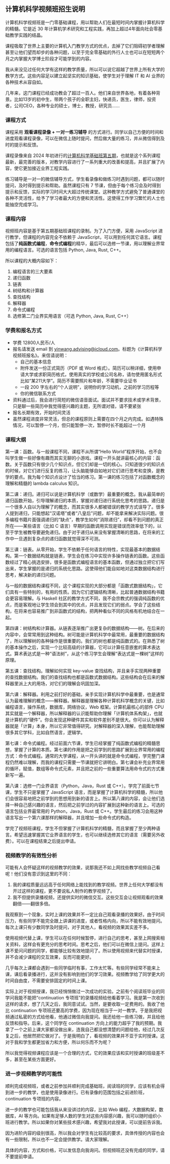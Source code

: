 ## 计算机科学视频班招生说明

计算机科学视频班是一门零基础课程，用以帮助人们在最短时间内掌握计算机科学的精髓。它是近 30 年计算机学术研究和工程实践，再加上超过4年面向社会零基础教学实践的结晶。

课程吸取了世界上主要的计算机入门教学方式的优点，去掉了它们阻碍初学者理解甚至让他们望而却步的各种问题，以至于完全零基础的外行人士也可以在短短两个月之内掌握大学博士阶段才可能学到的内容。

我从来没见过任何大学有这样的教学质量，所以可以说它超越了世界上所有大学的教学方式。这些内容足以建立起坚实的知识基础，使学生对于理解 IT 和 AI 业界的各种技术从容自如。

几年来，这门课程已经成功教会了超过一百人。他们来自世界各地，有着各种背景。比如13岁的初中生，带两个孩子的全职主妇，快递员，医生，律师，投资者，公司CEO，各种专业的硕士，博士，教授，研究员……

### 课程方式

课程采用 **观看课程录像 + 一对一练习辅导** 的方式进行。同学以自己方便的时间和进度观看课程录像，可以在微信上随时提问，然后做大量的练习，并从微信得到及时的提示和反馈。

课程录像来自 2024 年初进行的[计算机科学基础班第五期](https://www.yinwang.org/blog-cn/2023/12/23/cs-course-5)，也就是这个系列课程最新，最完善的版本，对教学内容进行了一系列重大的改善和提高，并且扩展了内容，使它更加接近业界工程实践。

练习辅导是一对一的微信辅导方式，学生看录像和做练习时遇到问题，都可以随时提问，及时得到提示和帮助。虽然课程只有 7 节课，但由于每个练习会及时得到提示和反馈，实际的学习时间大大超过传统课堂。这种教学方式避免了普通课堂的各种不灵活性，给予了学习者最大的方便和灵活性。这使得工作学习繁忙的人士也能抽空完成学习。

### 课程内容

视频班内容是基于第五期基础班课程的录制。为了入门方便，采用 JavaScript 进行教学，但课程的内容完全不依赖于 JavaScript，可以用到任何其它语言。课程包括了**纯函数式编程**，**命令式编程**的精华，最后可以选修一节课，用以理解业界常用的编程语言。可选的语言包括 Python, Java, Rust, C++。

所以课程的大概内容如下：

1.  编程语言的三大要素
2.  递归函数
3.  链表
4.  树结构和计算器
5.  查找结构
6.  解释器
7.  命令式编程
8.  选修第二门业界实用语言（可选 Python, Java, Rust, C++）

### 学费和报名方式

*   学费 12800人民币/人
*   报名请发送 email 到 yinwang.advising@icloud.com。标题为《计算机科学视频班报名》。来信请说明：
    *   自己的基本信息
    *   附件发送一份正式简历（PDF 或 Word 格式）。简历可以稍详细，使用申请大学或求职简历格式，使用真实的学校或公司名称，请勿使用匿名形式比如“某211大学”。简历不需要照片和年龄，不需要毕业证书
    *   一段 200 字左右的“个人说明”，说明你的学习动机，之前的学习历程等
    *   你的微信联系方式
*   资料通过后，我会进行简短的微信语音面试。面试并不要求技术或学术背景，只是聊一些简历中我觉得感兴趣的主题，无所谓对错，请不要紧张
*   报名长期有效，开始时间灵活
*   虽然课程进度非常灵活，但总的课程原则上需要在四个月之内完成。如遇特殊情况，可以暂停一个月，但只能暂停一次，暂停时长不能超过一个月

### 课程大纲

第一课：函数。与一般课程不同，课程不从所谓“Hello World”程序开始，也不会叫学生做一些好像有趣而其实无聊的小游戏。课程一开头就讲最核心的内容：函数。关于函数只有很少几个知识点，但它们却是一切的核心。只知道很少的知识点的时候，对它们进行反复的练习，让头脑能够自如地对它们进行思考和变换，是教学的要点。我为每个知识点设计了恰当的练习。第一课的练习包括了对函数概念的理解和精髓的 lambda calculus 知识。

第二课：递归。递归可以说是计算机科学（或数学）最重要的概念。我从最简单的递归函数开始，引导理解递归的本质，掌握对递归进行系统化思考的思路。递归是一个很多人自以为理解了的概念，而其实很多人都被错误的教学方式误导了。很多人提到递归，只能想起“汉诺塔”或者“八皇后”问题，却不能拿来解决实际问题。很多编程书籍片面强调递归的“缺点”，教学生如何“消除递归”，却看不到问题的真正所在——某些语言（比如 C 语言）早期的函数调用实现是错误而效率低下的，以至于学生被教导要避免递归。由于对于递归从来没有掌握清晰的思路，在将来的工作中一旦遇到复杂点的递归函数就觉得深不可测。

第三课：链表。从零开始，学生不依赖于任何语言的特性，实现最基本的数据结构。第一个数据结构就是链表，学生会在练习中实现许多操作链表的函数。这些函数经过了精心挑选安排，很多是函数式编程语言的基本函数，但通过独立把它们写出来，学生掌握的是递归的系统化思路。这使得他们能自如地对这类数据结构进行思考，解决新的递归问题。

与一般的数据结构课程不同，这个课程实现的大部分都是「函数式数据结构」，它们具有一些特别的，有用的性质。因为它们逻辑结构清晰，比起普通数据结构书籍会更容易理解。与 Haskell 社区的教学方式不同，我不会宗教式的强调纯函数的优点，而是客观地让学生领会到其中的优点，并且发现它们的弱点。学会了这些结构，在将来也容易推广到非函数式的结构，把两种看似不同的风格有机地结合在一起。

第四课：树结构和计算器。从链表逐渐推广出更复杂的数据结构——树。在后来的内容中，会常常用到这种结构。树可能是计算机科学中最常用，最重要的数据结构了，所以理解树的各种操作是很重要的。我们的树也都是纯函数式的。在熟悉了树的基本操作之后，实现一个比较高级的计算器，它可以计算任意嵌套的算术表达式。算术表达式是一种“语法树”，从这个练习学生会理解“表达式是一棵树”这样的原理。

第五课：查找结构。理解如何实现 key-value 查找结构，并且亲手实现两种重要的查找数据结构。我们的查找结构也都是函数式数据结构。这些结构会在后来的解释器里派上大的用场，对它们的理解会巩固加深。

第六课：解释器。利用之前打好的基础，亲手实现计算机科学中最重要，也是通常认为最难理解的概念——解释器。解释器是理解各种计算机科学概念的关键，比如编程语言，操作系统，数据库，网络协议，Web 框架。计算机最核心的部件 CPU 其实就是一个解释器，所以解释器的认识能帮助你理解「计算机体系构架」，也就是计算机的“硬件”。你会发现这种硬件其实和软件差别不是很大。你可以认为解释器就是「计算」本身，所以它非常值得研究。对解释器的深入理解，也能帮助理解很多其它学科，比如自然语言，逻辑学。

第七课：命令式编程。经过前面六节课，学生已经掌握了纯函数式编程的精髓思想，掌握了计算的本质。第七课的作用是把之前学到的思路扩展到业界常用的编程方式：命令式编程。通常的大学课程，从一开头讲的就是命令式编程，学完整门课程仍然难以理解，而我的课程只需要一节课就把它讲明白。第七课会补充业界常用的循环，赋值，数组等命令式元素，并且把之前的一些重要算法用命令式的方式重新写一遍。

第八课：选修一门业界语言（Python，Java，Rust 或 C++）。学完了前面七节课，学生不只是掌握了 JavaScript 语言，而是掌握了计算机科学的精髓，所以他们会很容易地把之前学到的思想用到新的语言上。所以第八课的内容，会让他们选择一种自己感兴趣的语言，然后把之前学过的内容扩展到这种新的语言上。可选的语言包括业界最常用的 Python，Java，Rust 或 C++。学生最后的练习会用这种语言写出一个第六课那样的解释器，并且增加一些命令式的构造。

学完了视频班课程，学生不但掌握了计算机科学的精髓，而且掌握了至少两种语言。希望迅速掌握其它业界语言的学生，也可以继续选修其它的语言（需要另外收费）。可以在课程结束之后提出申请。

### 视频教学的有效性分析

可能有人会怀疑这样的视频教学的效果，说那我还不如上网找些教学视频自己看呢！他们没有意识到这里的不同：

1.  我的课程质量远远高于任何网络上能找到的教学视频。世界上任何大学都没有开过这样的课程，更不要说私人制作的教学视频了。
2.  我不但提供录播视频，还提供实时的微信交互。这些交互会让视频观看的效果翻倍——翻很多倍。

我观察到一个现象，实时上课的效果并不一定比自己观看录播的效果好。由于时间压力，有些同学不能完全跟上讲课的进度，或者性格内向，所以不能有效地提问。每次上课只有少数同学及时提问，对于其他人，看视频的效果其实差不多。

使用视频代替上课，学生可以在任何时候暂停，进行自己的思考，甚至上网搜索相关资料，这样会有更充分的思考时间。思考之后，他们可以在微信上提问。这样上课不爱问问题的同学，都能够比较有效地提问了。所以使用视频来代替实时授课，并不会减少课程的交互效果，反而可能更好。

几乎每次上课都会遇到一些同学临时有事，工作太忙等。有些同学经常不能来上课，课后看录播进行，这并没有影响到他们的学习效果。视频教学给了同学更大的时间自由度，不需要安排固定的时间上课。

实际上对于视频授课，我已经悄悄做过一次成功的实验。之前有个阅读班毕业的同学问我能不能把“continuation 专项班”的录播视频给他看着学习。我是第一次收到这样的请求，想了几天之后，我同意试试。当然，是要收取一定费用的。我收了他比 continuation 专项班还要高的学费，因为现在相当于一对一教学。于是我把视频通过私密的方式给他看，他通过微信向我提问。我还给他一些练习做，并且给他反馈和指导。后来，这个同学在 continuation 方向上的能力超乎了我的预期。我拿了一个之前上课大家都没做出来，连我自己都没想清楚的问题给他，经过几次反复之后，他居然把它做对了。于是我明白了，看视频的效果并不亚于实时授课。这对于我和学生都更加省力和方便，所以何乐而不为呢？

所以我觉得视频课程应该是一个合理的方式，它的效果应该和实时授课的班级差不多，甚至在某些方面更好。

### 进一步视频教学的可能性

顺利完成视频班，或者之前参加并顺利完成基础班，阅读班的同学，应该有机会得到进一步的教学，也是使用录像进行。已有录像的范围包括之前进阶班，continuation 专项班的内容。

进一步的教学也可能包括我从来没讲过的内容，比如 Web 编程，大数据构架，数据库，AI 等方向。如果有足够人数的学生对这些内容感兴趣，我可以随时组织小班进行教学。所以如果你对某些技术感兴趣，希望我对此授课，可以提前告诉我。

因为进阶内容的级别很高，所以我会对学生有比较高的要求，具体传授的内容也会有一些限制，所以也不一定会提供教学。请大家理解。

具体的内容，方式和价格，可以发信息向我询问。但视频班还没有完成的同学，请不要提前申请。
